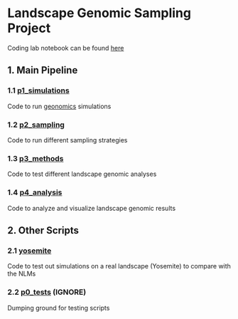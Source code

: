 # Landscape Genomic Sampling Project

Coding lab notebook can be found [here](https://www.notion.so/Landscape-Genomic-Sampling-d8b9fd266ecc4ecba9bd48de1a0e59c9)

## 1. Main Pipeline

### 1.1 [p1_simulations](https://github.com/AnushaPB/LandGenSamp/tree/main/p1_gnxsims)
Code to run [geonomics](https://geonomics.readthedocs.io/en/latest/) simulations

### 1.2 [p2_sampling](https://github.com/AnushaPB/LandGenSamp/tree/main/p2_sampling)
Code to run different sampling strategies

### 1.3 [p3_methods](https://github.com/AnushaPB/LandGenSamp/tree/main/p3_methods)
Code to test different landscape genomic analyses

### 1.4 [p4_analysis](https://github.com/AnushaPB/LandGenSamp/tree/main/p4_analysis)
Code to analyze and visualize landscape genomic results 

## 2. Other Scripts

### 2.1 [yosemite](https://github.com/AnushaPB/LandGenSamp/tree/main/yosemite)
Code to test out simulations on a real landscape (Yosemite) to compare with the NLMs

### 2.2 [p0_tests](https://github.com/AnushaPB/LandGenSamp/tree/main/p0_tests) (IGNORE)
Dumping ground for testing scripts 
